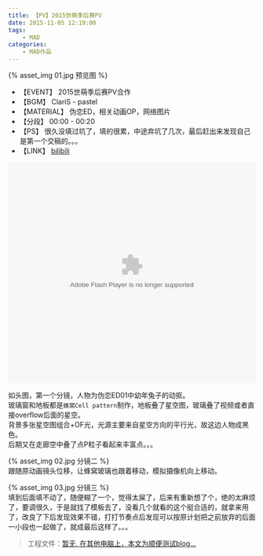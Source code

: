 ```yaml
---
title: 【PV】2015世萌季后赛PV  
date: 2015-11-05 12:19:00  
tags:  
    - MAD
categories:
    - MAD作品
---
```


{% asset_img 01.jpg 预览图 %}  
+ 【EVENT】 2015世萌季后赛PV合作  
+ 【BGM】 ClariS - pastel
+ 【MATERIAL】 伪恋ED，相关动画OP，网络图片  
+ 【分段】 00:00 - 00:20
+ 【PS】 很久没填过坑了，填的很累，中途弃坑了几次，最后赶出来发现自己是第一个交稿的。。。
+ 【LINK】 [bilibili](http://www.bilibili.com/video/av3171576/)  

<embed height="450" width="100%" quality="high" allowfullscreen="true" type="application/x-shockwave-flash" src="http://static.hdslb.com/miniloader.swf" flashvars="aid=3171576&page=1" pluginspage="http://www.adobe.com/shockwave/download/download.cgi?P1_Prod_Version=ShockwaveFlash"></embed>

<!-- more -->
如头图，第一个分镜，人物为伪恋ED01中幼年兔子的动抠。  
玻璃窗和地板都是`蜂窝Cell pattern`制作，地板叠了星空图，玻璃叠了视频或者直接overflow后面的星空。  
背景多张星空图组合+OF光，光源主要来自星空方向的平行光，故这边人物成黑色。  
后期又在走廊空中叠了点P粒子看起来丰富点。。。  

{% asset_img 02.jpg 分镜二 %}  
跟随原动画镜头位移，让蜂窝玻璃也跟着移动，模拟摄像机向上移动。  

{% asset_img 03.jpg 分镜三 %}  
填到后面填不动了，随便糊了一个，觉得太屎了，后来有重新想了个，绝的太麻烦了，要调很久，于是就找了模板去了，没看几个就看的这个挺合适的，就拿来用了，改良了下后发现效果不错，打打节奏点后发现可以按原计划把之前放弃的后面一小段也一起做了，就成最后这样了。。。  


>工程文件：[暂无, 在其他电脑上，本文为顺便测试blog...](#)





